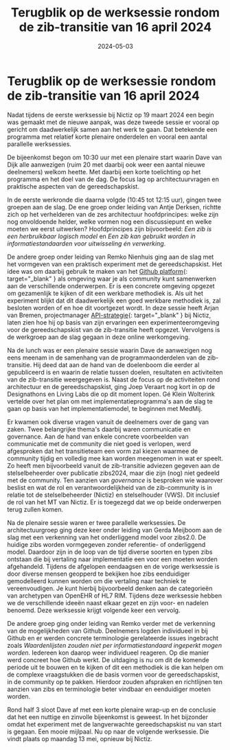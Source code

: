 ﻿---
title: Terugblik op de werksessie rondom de zib-transitie van 16 april 2024
date: 2024-05-03
authors:
  - arjanvanbremen
slug: terugblik-werksessie-zib-transitie-16-april-2024
categories:
  - Terugblik
---

# Terugblik op de werksessie rondom de zib-transitie van 16 april 2024

Nadat tijdens de eerste werksessie bij Nictiz op 19 maart 2024 een begin was gemaakt met de nieuwe aanpak, was deze
tweede sessie er vooral op gericht om daadwerkelijk samen aan het werk te gaan. Dat betekende een programma met
relatief korte plenaire onderdelen en vooral een aantal parallelle werksessies.

<!-- more -->

De bijeenkomst begon om 10:30 uur met een plenaire start waarin Dave van Dijk alle aanwezigen (ruim 20 met daarbij ook
weer een aantal nieuwe deelnemers) welkom heette. Met daarbij een korte toelichting op het programma en het doel van de
dag. De focus lag op architectuurvragen en praktische aspecten van de gereedschapskist.

In de eerste werkronde die daarna volgde (10:45 tot 12:15 uur), gingen twee groepen aan de slag. De ene groep onder
leiding van Antje Derksen, richtte zich op het verhelderen van de zes architectuur hoofdprincipes: welke zijn nog
onvoldoende helder, welke vormen nog een discussiepunt en welke moeten we eerst uitwerken? Hoofdprincipes zijn
bijvoorbeeld: *Een zib is een herbruikbaar logisch model* en *Een zib kan gebruikt worden in informatiestandaarden voor
uitwisseling én verwerking*.

De andere groep onder leiding van Remko Nienhuis ging aan de slag met het vormgeven van een praktisch experiment met de
gereedschapskist. Het idee was om daarbij gebruik te maken van het [Github platform](
https://github.com/Nictiz/zib-transitie-richtlijnen-docs){: target="_blank" } als omgeving waar je als community kunt
samenwerken aan de verschillende onderwerpen. Er is een concrete omgeving opgezet om gezamenlijk te kijken of dit een
werkbare methodiek is. Als uit het experiment blijkt dat dit daadwerkelijk een goed werkbare methodiek is, zal besloten
worden of en hoe dit voortgezet wordt. In deze sessie heeft Arjan van Bremen, projectmanager [API-strategie](
https://developer.zorgapis.nl/){: target="_blank" } bij Nictiz, laten zien hoe hij op basis van zijn ervaringen een
experimenteeromgeving voor de gereedschapskist van de zib-transitie heeft opgezet. Vervolgens is de werkgroep aan de
slag gegaan in deze online werkomgeving.

Na de lunch was er een plenaire sessie waarin Dave de aanwezigen nog eens meenam in de samenhang van de
programmaonderdelen van de zib-transitie. Hij deed dat aan de hand van de doelenboom die eerder al gepubliceerd is en
waarin de relatie tussen doelen, resultaten en activiteiten van de zib-transitie weergegeven is. Naast de focus op de
activiteiten rond architectuur en de gereedschapskist, ging Joep Veraart nog kort in op de Designathons en Living Labs
die op dit moment lopen. Gé Klein Wolterink vertelde over het plan om met implementatieprogramma's aan de slag te gaan
op basis van het implementatiemodel, te beginnen met MedMij.

Er kwamen ook diverse vragen vanuit de deelnemers over de gang van zaken. Twee belangrijke thema's daarbij waren
communicatie en governance. Aan de hand van enkele concrete voorbeelden van communicatie met de community die niet goed
is verlopen, werd afgesproken dat het transitieteam een vorm zal kiezen waarmee de community tijdig en volledig mee kan
worden meegenomen in wat er speelt. Zo heeft men bijvoorbeeld vanuit de zib-transitie adviezen gegeven aan de
stelselbeheerder over publicatie zibs2024, maar die zijn (nog) niet gedeeld met de community. Ten aanzien van
*governance* is besproken wie waarover beslist en wat de rol en verantwoordelijkheid van de zib-community is in relatie
tot de stelselbeheerder (Nictiz) en stelselhouder (VWS). Dit inclusief de rol van het MT van Nictiz. Er is toegezegd dat
we op beide onderwerpen terug zullen komen.

Na de plenaire sessie waren er twee parallelle werksessies. De architectuurgroep ging deze keer onder leiding van Gerda
Meijboom aan de slag met een verkenning van het onderliggend model voor zibs2.0. De huidige zibs worden vormgegeven
zonder referentie- of onderliggend model. Daardoor zijn in de loop van de tijd diverse soorten en typen zibs ontstaan
die bij vertaling naar implementatie een voor een moeten worden afgehandeld. Tijdens de afgelopen eendaagsen en de
vorige werksessie is door diverse mensen geopperd te bekijken hoe zibs eenduidiger gemodelleerd kunnen worden om die
vertaling naar techniek te vereenvoudigen. Je kunt hierbij bijvoorbeeld denken aan de categorieën van archetypen van
OpenEHR of HL7 RIM. Tijdens deze werksessie hebben we de verschillende ideeën naast elkaar gezet en zijn voor- en
nadelen benoemd. Deze werksessie krijgt volgende keer een vervolg.

De andere groep ging onder leiding van Remko verder met de verkenning van de mogelijkheden van Github. Deelnemers logden
individueel in bij Github en er werden concrete terminologie gerelateerde issues ingebracht zoals *Waardenlijsten zouden
niet per informatiestandaard ingeperkt mogen worden*. Iedereen kon daarop weer individueel reageren. Op die manier werd
concreet hoe Github werkt. De uitdaging is nu om dit de komende periode uit te bouwen en te kijken of dit een methodiek
is die kan helpen om de complexe vraagstukken die de basis vormen voor de gereedschapskist, in de community op te
pakken. Hierdoor zouden afspraken en richtlijnen ten aanzien van zibs en terminologie beter vindbaar en eenduidiger
moeten worden.

Rond half 3 sloot Dave af met een korte plenaire wrap-up en de conclusie dat het een nuttige en zinvolle bijeenkomst is
geweest. In het bijzonder omdat het experiment met de langverwachte gereedschapskist nu van start is gegaan. Een mooie
mijlpaal. Nu op naar de volgende werksessie. Die vindt plaats op maandag 13 mei, opnieuw bij Nictiz.